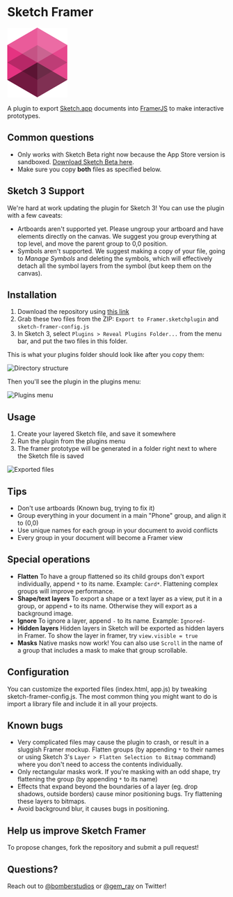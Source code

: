 # Sketch Framer

![](sketch-framer-logo.png?raw=true)

A plugin to export [Sketch.app](http://www.bohemiancoding.com/sketch) documents into [FramerJS](http://framerjs.com) to make interactive prototypes.

## Common questions
* Only works with Sketch Beta right now because the App Store version is sandboxed. [Download Sketch Beta here](http://www.bohemiancoding.com/sketch/beta/).
* Make sure you copy **both** files as specified below.


## Sketch 3 Support
We're hard at work updating the plugin for Sketch 3! You can use the plugin with a few caveats:

* Artboards aren't supported yet. Please ungroup your artboard and have elements directly on the canvas. We suggest you group everything at top level, and move the parent group to 0,0 position.
* Symbols aren't supported. We suggest making a copy of your file, going to *Manage Symbols* and deleting the symbols, which will effectively detach all the symbol layers from the symbol (but keep them on the canvas).

## Installation
1. Download the repository using [this link](https://github.com/bomberstudios/sketch-framer/archive/master.zip)
2. Grab these two files from the ZIP: `Export to Framer.sketchplugin` and `sketch-framer-config.js`
3. In Sketch 3, select `Plugins > Reveal Plugins Folder...` from the menu bar, and put the two files in this folder.

This is what your plugins folder should look like after you copy them:

![Directory structure](https://f.cloud.github.com/assets/200566/2225432/decec214-9a8d-11e3-9482-07561a01964f.png)

Then you'll see the plugin in the plugins menu:

![Plugins menu](https://f.cloud.github.com/assets/200566/2153606/d9fd17be-9429-11e3-9d15-674f17f9953f.png)

## Usage
1. Create your layered Sketch file, and save it somewhere
2. Run the plugin from the plugins menu
3. The framer prototype will be generated in a folder right next to where the Sketch file is saved

![Exported files](https://f.cloud.github.com/assets/200566/2153636/3be2cbf4-942a-11e3-9def-01dc19d83324.png)

## Tips
* Don't use artboards (Known bug, trying to fix it)
* Group everything in your document in a main "Phone" group, and align it to (0,0)
* Use unique names for each group in your document to avoid conflicts
* Every group in your document will become a Framer view

## Special operations
* **Flatten** To have a group flattened so its child groups don't export individually, append `*` to its name. Example: `Card*`. Flattening complex groups will improve performance.
* **Shape/text layers** To export a shape or a text layer as a view, put it in a group, or append `+` to its name. Otherwise they will export as a background image.
* **Ignore** To ignore a layer, append `-` to its name. Example: `Ignored-`
* **Hidden layers** Hidden layers in Sketch will be exported as hidden layers in Framer. To show the layer in framer, try `view.visible = true`
* **Masks** Native masks now work! You can also use `Scroll` in the name of a group that includes a mask to make that group scrollable.

## Configuration
You can customize the exported files (index.html, app.js) by tweaking sketch-framer-config.js. The most common thing you might want to do is import a library file and include it in all your projects.

## Known bugs
* Very complicated files may cause the plugin to crash, or result in a sluggish Framer mockup. Flatten groups (by appending `*` to their names or using Sketch 3's `Layer > Flatten Selection to Bitmap` command) where you don't need to access the contents individually.
* Only rectangular masks work. If you're masking with an odd shape, try flattening the group (by appending `*` to its name)
* Effects that expand beyond the boundaries of a layer (eg. drop shadows, outside borders) cause minor positioning bugs. Try flattening these layers to bitmaps.
* Avoid background blur, it causes bugs in positioning.


## Help us improve Sketch Framer

To propose changes, fork the repository and submit a pull request!

## Questions?

Reach out to [@bomberstudios](https://twitter.com/bomberstudios) or [@gem_ray](https://twitter.com/gem_ray) on Twitter!
